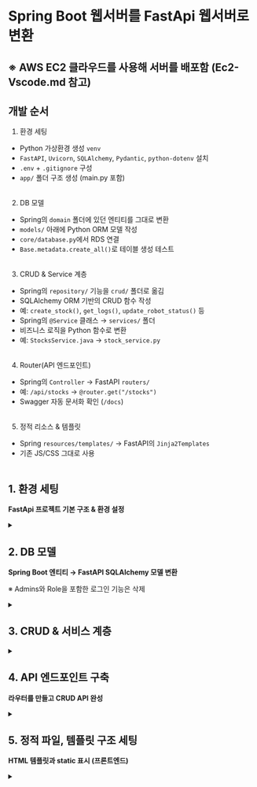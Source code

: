 # Spring Boot 웹서버를 FastApi 웹서버로 변환

## **※ AWS EC2 클라우드를 사용해 서버를 배포함 (Ec2-Vscode.md 참고)**

## 개발 순서

1. 환경 세팅
- Python 가상환경 생성 `venv`
- `FastAPI`, `Uvicorn`, `SQLAlchemy`, `Pydantic`, `python-dotenv` 설치
- `.env` + `.gitignore` 구성
- `app/` 폴더 구조 생성 (main.py 포함)
<br><br>

2. DB 모델
- Spring의 `domain` 폴더에 있던 엔티티를 그대로 변환
- `models/` 아래에 Python ORM 모델 작성
- `core/database.py`에서 RDS 연결
- `Base.metadata.create_all()`로 테이블 생성 테스트
<br><br>

3. CRUD & Service 계층
- Spring의 `repository/` 기능을 `crud/` 폴더로 옮김
- SQLAlchemy ORM 기반의 CRUD 함수 작성
- 예: `create_stock()`, `get_logs()`, `update_robot_status()` 등
- Spring의 `@Service` 클래스 → `services/` 폴더
- 비즈니스 로직을 Python 함수로 변환
- 예: `StocksService.java` → `stock_service.py`
<br><br>

4. Router(API 엔드포인트)
- Spring의 `Controller` → FastAPI `routers/`
- 예: `/api/stocks` → `@router.get("/stocks")`
- Swagger 자동 문서화 확인 (`/docs`)
<br><br>

5. 정적 리소스 & 템플릿
- Spring `resources/templates/` → FastAPI의 `Jinja2Templates`
- 기존 JS/CSS 그대로 사용
<br><br>

## 1. 환경 세팅

**FastApi 프로젝트 기본 구조 & 환경 설정**

<details>
<summary></summary>
<div markdown="1">

### 기본 디렉토리 구조
```markdown
WMS_FastApi/
│
├── .env
├── .gitignore
├── requirements.txt
├── README.md
│
└── app/
    ├── main.py
    │
    ├── core/
    │   ├── __init__.py
    │   ├── config.py
    │   └── database.py
    │
    ├── models/
    │   └── __init__.py
    │
    ├── crud/
    │   └── __init__.py
    │
    ├── services/
    │   └── __init__.py
    │
    ├── routers/
    │   └── __init__.py
    │
    ├── schemas/
    │   └── __init__.py
    │
    ├── websocket/
    │   └── __init__.py
    │
    ├── templates/
    └── static/
```
---
### .gitignore

**가상환경, 캐시, 민감파일 제외**

```gitignore
# Python bytecode
__pycache__/
*.py[cod]
*$py.class

# Virtual environment
wms/
venv/
.env

# VS Code
.vscode/

# Logs
*.log

# OS
.DS_Store
Thumbs.db

# SQLite (필요시 제외)
*.db
```
---
### requirements.txt

**FastApi 서버 구동에 필요한 패키지 (MySql 기준)**

```txt
fastapi
uvicorn
sqlalchemy
pydantic==1.10.24    # 버전 1로 설치 해야함
python-dotenv
alembic
passlib[bcrypt]
python-multipart
requests
mysqlclient
jinja2
```

| 패키지 | 설명 |
|--------|-----|
| `fastapi` | FastAPI 웹 프레임워크 |
| `uvicorn` | ASGI 서버 (FastAPI 실행) |
| `sqlalchemy` | ORM |
| `pydantic` | FastAPI의 데이터 검증 라이브러리 (fastapi가 의존) |
| `python-dotenv` | .env 파일 환경 변수 처리 |
| `alembic` | SQLAlchemy 기반 DB 마이그레이션 |
| `passlib[bcrypt]` | 비밀번호 해시 암호화 (bcrypt 포함) |
| `python-multipart` | 파일 업로드 처리 |
| `requests` | HTTP 요청 라이브러리 |
| `mysqlclient` | MySQL 드라이버 |
| `jinja2` | 템플릿 엔진 |

---
### .env

**RDS 접속 정보 (초기는 더미 값)**

```bash
DB_USER=root
DB_PASSWORD=password
DB_HOST=db-host.rds.amazonaws.com
DB_PORT=3306
DB_NAME=wms
SERVER_PORT=8000
DEBUG=True
```
---
### app/care/config.py

**환경 변수 로딩 및 전역 설정 파일**

**`.env`를 Python에서 사용할 수 있게 함**

```python
from pydantic import BaseSettings

class Settings(BaseSettings):
    DB_USER: str
    DB_PASSWORD: str
    DB_HOST: str
    DB_PORT: int
    DB_NAME: str
    SERVER_PORT: int
    DEBUG: bool = True

    class Config:
        env_file = ".env"

settings = Settings()
```
---
### app/core/database.py

**SQLAlchemy 연결 세팅**

- Spring `application.properties` + `JpaConfig` 대체

```python
from sqlalchemy import create_engine
from sqlalchemy.orm import sessionmaker, declarative_base
from app.core.config import settings

DB_URL = (
    f"mysql+mysqlclient://{settings.DB_USER}:{settings.DB_PASSWORD}"
    f"@{settings.DB_HOST}:{settings.DB_PORT}/{settings.DB_NAME}"
)

engine = create_engine(DB_URL, pool_pre_ping=True)
SessionLocal = sessionmaker(autocommit=False, autoflush=False, bind=engine)
Base = declarative_base()
```
---
### app/main.py

**FastApi 메인**

- Spring의 `Application.java` 대체

```python
from fastapi import FastAPI
from app.core.config import settings

app = FastAPI(title="WMS FastAPI Server", debug=settings.DEBUG)

@app.get("/")
def root():
    return {"message": "FastAPI 서버 실행"}
```
---
### 실행 확인

1. 시스템 패키지 설치
```bash
sudo apt update

sudo apt install -y pkg-config default-libmysqlclient-dev build-essential
```
2. 가상환경 활성화
```bash
source wms/bin/activate
```
3. 패키지 설치
```bash
python -m pip install -r requirements.txt    # 패키지 설치

python -m pip freeze > requirements.txt    # 패키지 설치 후 패키지 버전 추가
```
4. 기본 폴더 생성
```bash
mkdir -p app/core app/models app/schemas app/crud app/routers app/services app/utils app/templates app/static
```
5. 서버 실행
```bash
uvicorn app.main:app --reload
```
</div></details>

## 2. DB 모델

**Spring Boot 엔티티 → FastAPI SQLAlchemy 모델 변환**

※ Admins와 Role을 포함한 로그인 기능은 삭제

<details>
<summary></summary>
<div markdown="1">

- `Base` 상속 → SQLAlchemy 모델 기본 구조

- `__tablename__` → DB 테이블 이름

- `unique=True` → 중복 방지

- `nullable` → 필수 입력 여부

### app/models/log.py

```python
from sqlalchemy import Column, Integer, String, BigInteger, DateTime
from app.core.database import Base  # SQLAlchemy Base 클래스, 모든 모델은 이 클래스를 상속해야 함

class Log(Base):
    
    __tablename__ = "log"  # DB 테이블명 지정

    # 고유 ID, 자동 증가
    id = Column(BigInteger, primary_key=True, autoincrement=True)

    # 로봇 관련 정보
    robot_name = Column(String, nullable=False)  # 로봇 이름
    robot_ip = Column(String, nullable=True)     # 로봇 IP 주소 (옵션)

    # 핀 관련 정보
    pin_name = Column(String, nullable=False)    # 핀 이름
    pin_coords = Column(String, nullable=True)   # 핀 좌표 (옵션)

    # 제품 관련 정보
    product_name = Column(String, nullable=False)  # 제품 이름
    product_id = Column(BigInteger, nullable=True) # 제품 고유 ID (옵션)
    quantity = Column(Integer, nullable=False)     # 수량

    # 작업 관련 정보
    action = Column(String, nullable=False)    # 수행된 작업/행동
    operator = Column(String, nullable=True)   # 작업자 이름 (옵션)
    
    # 이벤트 발생 시간
    timestamp = Column(DateTime, nullable=False)  # 로그 발생 시각
```
---
### app/models/robot.py

```python
from sqlalchemy import Column, String, BigInteger
from app.core.database import Base  # SQLAlchemy Base 클래스, 모든 모델은 이 클래스를 상속해야 함

class Robot(Base):

    __tablename__ = "robot"  # DB 테이블명 지정

    # 고유 ID, 자동 증가
    id = Column(BigInteger, primary_key=True, autoincrement=True)

    # 로봇 이름
    name = Column(String, nullable=False, unique=True)  # 필수, 중복 불가

    # 로봇 IP 주소
    ip = Column(String, nullable=False)  # 필수, 네트워크 연결용
```
---
### app/models/category.py

```python
from sqlalchemy import Column, String, BigInteger
from app.core.database import Base  # SQLAlchemy Base 클래스, 모든 모델은 이 클래스를 상속해야 함

class Category(Base):

    __tablename__ = "category"  # DB 테이블명 지정

    # 고유 ID, 자동 증가
    id = Column(BigInteger, primary_key=True, autoincrement=True)

    # 카테고리 이름
    name = Column(String, nullable=False, unique=True)  # 필수, 중복 불가
```
---
### app/models/pin.py

```python
from sqlalchemy import Column, String, BigInteger
from app.core.database import Base  # SQLAlchemy Base 클래스, 모든 모델은 이 클래스를 상속해야 함

class Pin(Base):

    __tablename__ = "pin"  # DB 테이블명 지정

    # 고유 ID, 자동 증가
    id = Column(BigInteger, primary_key=True, autoincrement=True)

    # 핀 이름
    name = Column(String, nullable=False, unique=True)  # 필수, 중복 불가

    # 핀 좌표
    coords = Column(String, nullable=True)  # "x,y" 형태, 옵션 필드
```
---
### app/models/stocks.py

```python
from sqlalchemy import Column, String, Integer, BigInteger
from app.core.database import Base  # SQLAlchemy Base 클래스, 모든 모델은 이 클래스를 상속해야 함

class Stocks(Base):

    __tablename__ = "stocks"  # DB 테이블명 지정

    # 고유 ID, 자동 증가
    id = Column(BigInteger, primary_key=True, autoincrement=True)

    # 제품 이름
    name = Column(String, nullable=False)  # 필수 입력

    # 카테고리 정보
    category = Column(String, nullable=False)  # Category 이름 참조 (외래키로 연결 가능)

    # 핀 정보
    pin = Column(String, nullable=False)       # Pin 이름 참조 (외래키로 연결 가능)

    # 수량
    quantity = Column(Integer, nullable=False)  # 필수 입력
```
</div></details>

## 3. CRUD & 서비스 계층

<details>
<summary></summary>
<div markdown="1">

### CRUD 스켈레톤 `app/crud/`

`app/crud/log_crud.py`

```python
from sqlalchemy.orm import Session
from app.models.log import Log

# CREATE 새로운 로그 데이터 추가
def create_log(db: Session, log_data: dict):
    log = Log(**log_data)     # 전달받은 데이터(dict)를 Log 객체로 변환
    db.add(log)               # 세션에 추가
    db.commit()               # 변경사항 저장
    db.refresh(log)           # DB 반영된 최신 데이터로 갱신
    return log


# READ 특정 로그 ID로 조회
def get_log(db: Session, log_id: int):
    return db.query(Log).filter(Log.id == log_id).first()


# READ-ALL 전체 로그 또는 일부 로그 목록 조회
def get_logs(db: Session, skip: int = 0, limit: int = 100):   # skip: 건너뛸 수, limit: 최대 조회 수
    return db.query(Log).offset(skip).limit(limit).all()


# UPDATE 로그 데이터 수정
def update_log(db: Session, log_id: int, update_data: dict):
    log = db.query(Log).filter(Log.id == log_id).first()
    if not log:
        return None

    for key, value in update_data.items():   # 전달받은 필드만 업데이트
        setattr(log, key, value)

    db.commit()        # 변경사항 저장
    db.refresh(log)    # 최신 상태로 갱신
    return log


# DELETE 로그 데이터 삭제
def delete_log(db: Session, log_id: int):
    log = db.query(Log).filter(Log.id == log_id).first()
    if not log:
        return None

    db.delete(log)     # 세션에서 삭제
    db.commit()        # 실제 DB에 반영
    return log
```

**같은 방식으로 `Robot`, `Pin`, `Category`, `Stock` CRUD도 각각 생성**

---
### 서비스 계층 `app/services/`
- CRUD 호출
- 비지니스 로직 처리 (재고 수량 업데이트, 입/출고 처리, 로봇 상태 확인 등)

```python
from sqlalchemy.orm import Session
from app.crud import log_crud
from app.models.log import Log

class LogService:
    
    def __init__(self, db: Session):
        self.db = db  # 데이터베이스 세션 주입 (DI 방식)

    # CREATE 로그 생성
    def create_log_entry(self, robot_name: str, pin_name: str, product_name: str,
                         quantity: int, action: str, timestamp):
        log = Log(
            robot_name=robot_name,
            pin_name=pin_name,
            product_name=product_name,
            quantity=quantity,
            action=action,
            timestamp=timestamp
        )
        return log_crud.create_log(self.db, log)

    # READ 전체 로그 조회
    def list_logs(self, skip: int = 0, limit: int = 100):
        return log_crud.get_logs(self.db, skip, limit)
```

**같은 방식으로 `Robot`, `Pin`, `Category`, `Stock` service도 각각 생성**

---
### CRUD + Service 테스트

1. `.enc`에 RDS 정보 입력
2. `main.py`에서 DB 세션 생성 후 테스트
3. 샘플 데이터를 생성하고 반환되는지 확인

```python
# app/main.py
from fastapi import Depends
from sqlalchemy.orm import Session
from app.core.database import SessionLocal
from app.services.log_service import LogService

def get_db():
    db = SessionLocal()
    try:
        yield db
    finally:
        db.close()

@app.get("/test_logs")
def test_logs(db: Session = Depends(get_db)):
    service = LogService(db)
    return service.list_logs()
```

- `uvicorn app.main:app --reload` 후 `/test_logs` 접속

- DB 연결 확인 가능 : `[]`출력 확인

</div></details>

## 4. API 엔드포인트 구축

**라우터를 만들고 CRUD API 완성**

<details>
<summary></summary>
<div markdown="1">

### `schemas/log_schema.py`

- API 요청/응답 구조 정의

```python
from pydantic import BaseModel
from datetime import datetime
from typing import Optional


# 기본 로그 데이터 스키마 (공통 필드 정의)
class LogBase(BaseModel):
    # 로봇 관련 정보
    robot_name: str                      # 로봇 이름
    robot_ip: Optional[str] = None       # 로봇 IP 주소 (옵션)

    # 핀 관련 정보
    pin_name: str                        # 핀 이름
    pin_coords: Optional[str] = None     # 핀 좌표 (옵션)

    # 카테고리 및 제품 관련 정보
    category_name: str                   # 카테고리 이름
    stock_name: str                      # 제품 이름
    stock_id: Optional[int] = None       # 제품 ID (옵션)
    quantity: int                       # 수량

    # 작업 관련 정보
    action: str                         # 작업 종류 (예: 입고, 출고)

    # 로그 발생 시각
    timestamp: datetime                 # 이벤트 발생 시각


# 로그 생성 요청 시 사용 (입력용)
class LogCreate(LogBase):
    pass  # LogBase 그대로 사용, 추가 필드 없음


# 로그 수정 시 사용 (부분 업데이트 허용)
class LogUpdate(BaseModel):
    # 모든 필드는 선택적으로 수정 가능
    robot_name: Optional[str] = None
    robot_ip: Optional[str] = None
    pin_name: Optional[str] = None
    pin_coords: Optional[str] = None
    category_name: Optional[str] = None
    stock_name: Optional[str] = None
    stock_id: Optional[int] = None
    quantity: Optional[int] = None
    action: Optional[str] = None
    timestamp: Optional[datetime] = None


# 로그 조회 응답 시 사용 (출력용)
class LogResponse(LogBase):
    id: int  # 고유 ID 필드 포함

    class Config:
        orm_mode = True  # SQLAlchemy ORM 객체를 자동으로 변환 가능하게 설정
```

**같은 방식으로 `Robot`, `Pin`, `Category`, `Stock` schema도 각각 생성**

---
### `crud/log_crud.py`

```python
from sqlalchemy.orm import Session
from app.models.log import Log
from app.schemas.log_schema import LogCreate, LogUpdate


# READ-ALL 전체 로그 조회
def get_logs(db: Session):
    return db.query(Log).all()


# READ 단일 로그 조회 (ID 기준)
def get_log_by_id(db: Session, log_id: int):
    return db.query(Log).filter(Log.id == log_id).first()


# CREATE 새로운 로그 데이터 추가
def create_log(db: Session, log: LogCreate):
    db_log = Log(**log.dict())   # Pydantic 모델(LogCreate)을 SQLAlchemy 객체로 변환
    db.add(db_log)               # 세션에 추가
    db.commit()                  # 변경사항 저장
    db.refresh(db_log)           # DB 반영된 최신 상태로 갱신
    return db_log


# UPDATE 로그 데이터 수정
def update_log(db: Session, log_id: int, log_data: LogUpdate):
    db_log = db.query(Log).filter(Log.id == log_id).first()
    if not db_log:
        return None

    # 수정 요청된 필드만 갱신 (exclude_unset=True → 전달된 값만 업데이트)
    for key, value in log_data.dict(exclude_unset=True).items():
        setattr(db_log, key, value)

    db.commit()        # 변경사항 저장
    db.refresh(db_log) # 최신 상태로 갱신
    return db_log


# DELETE 로그 데이터 삭제
def delete_log(db: Session, log_id: int):
    db_log = db.query(Log).filter(Log.id == log_id).first()
    if not db_log:
        return None

    db.delete(db_log)  # 세션에서 삭제
    db.commit()        # 실제 DB 반영
    return db_log
```

### **※기존 코드와 다른 점**

- **Pydantic 스키마를 직접 사용 - FastApi가 자동으로 유효성 검사**
```python
def create_log(db: Session, log: LogCreate):
    db_log = Log(**log.dict())  # 스키마 → ORM 변환
```

- **`exclude_unset=True`로 부분 업데이트(PATCH) 지원 - 변경된 필드만 부분 수정**
```python
for key, value in log_data.dict(exclude_unset=True).items():
    setattr(db_log, key, value)
```
- **CRUD 함수 이름이 RESTful 패턴(`get_*`, `create_*`, `update_*`, `delete_*`)으로 통일**
- **FastApi 자동 문서화와 호환**
- **API - DB 사이의 데이터 무결성 확보**

**같은 방식으로 `Robot`, `Pin`, `Category`, `Stock` crud도 각각 생성**

---
### `routers/log_router.py`

```python
from fastapi import APIRouter, Depends, HTTPException
from sqlalchemy.orm import Session
from typing import List
from app.core.database import SessionLocal
from app.schemas.log_schema import LogResponse, LogCreate, LogUpdate
from app.crud import log_crud

# Logs 관련 라우터 설정
router = APIRouter(prefix="/logs", tags=["Logs"])


# DB 세션 생성
def get_db():
    db = SessionLocal()
    try:
        yield db
    finally:
        db.close()


# READ-ALL 전체 로그 조회
@router.get("/", response_model=List[LogResponse])
def read_logs(db: Session = Depends(get_db)):
    return log_crud.get_logs(db)


# READ 단일 로그 조회 (ID 기준)
@router.get("/{log_id}", response_model=LogResponse)
def read_log(log_id: int, db: Session = Depends(get_db)):
    log = log_crud.get_log_by_id(db, log_id)
    if not log:
        raise HTTPException(status_code=404, detail="Log not found")
    return log


# CREATE 새로운 로그 추가
@router.post("/", response_model=LogResponse)
def create_log(log: LogCreate, db: Session = Depends(get_db)):
    return log_crud.create_log(db, log)


# UPDATE 로그 데이터 수정
@router.put("/{log_id}", response_model=LogResponse)
def update_log(log_id: int, log_data: LogUpdate, db: Session = Depends(get_db)):
    updated = log_crud.update_log(db, log_id, log_data)
    if not updated:
        raise HTTPException(status_code=404, detail="Log not found")
    return updated


# DELETE 로그 데이터 삭제
@router.delete("/{log_id}", response_model=LogResponse)
def delete_log(log_id: int, db: Session = Depends(get_db)):
    deleted = log_crud.delete_log(db, log_id)
    if not deleted:
        raise HTTPException(status_code=404, detail="Log not found")
    return deleted
```

**같은 방식으로 `Robot`, `Pin`, `Category`, `Stock` router도 각각 생성**

---
### `main.py` 수정

```python
from fastapi import FastAPI
from app.routers import log_router

# FastAPI 애플리케이션 생성
app = FastAPI(title="WMS FastAPI Server", version="0.2.0")

# 기본 루트 엔드포인트
@app.get("/")
def root():
    return {"message": "FastAPI 서버 실행 중"}

# Logs 라우터 등록
app.include_router(log_router.router)
```

- `# FastAPI 애플리케이션 생성` → 앱 정의

- `# 기본 루트 엔드포인트` → 서버 상태 확인용

- `# Logs 라우터 등록` → 로그 관련 API 묶음 등록
---

### 테스트 실행

1. 서버 실행 (`uvicorn app.main:app --reload`)

2. `http://127.0.0.1:8000/logs` 접속 후 출력 확인 (`[]`출력)

3. `http://127.0.0.1:8000/docs` 접속

4. `Swagger`에서 **POST /logs/** 선택 → “Try it out” 클릭

5. 요청 예시 확인
```json
{
  "robot_name": "string",
  "robot_ip": "string",
  "pin_name": "string",
  "pin_coords": "string",
  "category_name": "string",
  "stock_name": "string",
  "stock_id": 0,
  "quantity": 0,
  "action": "string",
  "timestamp": "2025-10-20T08:44:42.817Z"
}
```
6. 예시 입력
```json
{
  "robot_name": "WMS-01",
  "robot_ip": "192.168.0.10",
  "pin_name": "A-1",
  "pin_coords": "10.2, 5.7",
  "category_name": "전자부품",
  "stock_name": "IC칩 세트",
  "stock_id": 1001,
  "quantity": 25,
  "action": "입고",
  "timestamp": "2025-10-20T17:23:52"
}
```

7. `http://127.0.0.1:8000/logs`에서 확인 또는 `Swagger`에서 확인

</div></details>

## 5. 정적 파일, 템플릿 구조 세팅

**HTML 템플릿과 static 표시 (프론트엔드)**

<details>
<summary></summary>
<div markdown="1">

### 구조

```bash
├── static/                  # 정적 파일
│   ├── css/
│   │   └── style.css
│   ├── js/
│   │   └── main.js
│   └── images/
│       └── logo.png
│
└── templates/               # HTML 템플릿
    ├── index.html
    └── logs.html
```
---
### `templates/index.html`

```html
<!DOCTYPE html>
<html lang="ko">
<head>
    <meta charset="UTF-8">
    <meta name="viewport" content="width=device-width, initial-scale=1.0">
    <title>WASD_WMS</title>
    <link rel="stylesheet" href="/static/css/style.css">
</head>

<body>
<!--헤더-->
    <header class="header"></header>

<!--메인-->
    <main>
        <div id="sidebar" class="sidebar">
            <p class="WASD">WASD</p>
            <a href="/index">대시보드</a>
            <a href="/stocks">물품 현황</a>
            <a href="#">로봇 관리</a>
            <a href="#">작업 로그</a>
            <a href="#">관리자</a>
        </div>

        <div id="main_screen" class="main_screen">

            <div class="topbar">
                <img id="togglebtn" src="/static/images/slide01.png" alt="슬라이드바">

                <div class="user_menu_wrapper">
                    <img id="user_icon" src="/static/images/user01.png" alt="유저아이콘">
                    <div id="user_menu" class="user_menu">
                        <p><strong>아이디:</strong> 예시</p>
                        <p><strong>이름:</strong> 예시</p>
                        <button id="logout_btn">로그아웃</button>
                    </div>
                </div>
            </div>

            <div class="first_line">
                <div class="order">
                    <div class="search_bar">
                        <input class="search_input" placeholder="   상품명을 입력하세요" type="text">
                        <button class="search_btn">검색</button>
                    </div>
                    <div class="buttons">
                        <button>입고</button>
                        <button>출고</button>
                    </div>
                </div>

                <div class="map">
                    <p>지도</p>
                </div>
            </div>

            <div class="second_line">
                <div class="log">
                    <p class="log_t">작업 내역</p>
                    <p class="log_text">작업 내역 나오는 곳</p>
                    <a href="/logs">로그 데이터 확인하기</a>
                </div>

                <div class="camera">
                    <p>카메라 캡쳐</p>
                </div>
            </div>
        </div>
    </main>

<!--푸터-->
    <footer></footer>

    <script src="/static/js/main.js"></script>
</body>
</html>
```

### `static/css/style.css`, `static/js/main.js`, `static/images/[이미지파일]` 추가
---

### `main.py` 수정

```python
from fastapi import FastAPI, Request
from fastapi.templating import Jinja2Templates
from fastapi.staticfiles import StaticFiles
from fastapi.responses import HTMLResponse
from app.core.config import settings
from app.routers import log_router

app = FastAPI(title="WMS FastAPI Server", debug=settings.DEBUG)

# 정적 파일 등록 (/static 경로로 접근 가능)
app.mount("/static", StaticFiles(directory="app/static"), name="static")

# 템플릿 등록
templates = Jinja2Templates(directory="app/templates")

# 라우터 등록
app.include_router(log_router.router)


# 메인 페이지 (HTML 렌더링)
@app.get("/", response_class=HTMLResponse)
async def root(request: Request):
    return templates.TemplateResponse("index.html", {"request": request, "title": "WMS Dashboard"})
```
---
### 테스트
1. 서버 실행
```bash
uvicorn app.main:app --reload
```
2. 브라우저 접속
```cpp
http://127.0.0.1:8000/
```

3. `index.html`접속 후, `/static`파일 로드 확인 

</div></details>